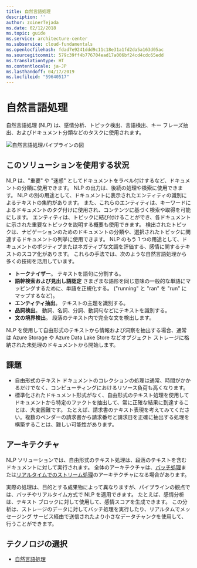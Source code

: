 ```yaml
---
title: 自然言語処理
description: ''
author: zoinerTejada
ms.date: 02/12/2018
ms.topic: guide
ms.service: architecture-center
ms.subservice: cloud-fundamentals
ms.openlocfilehash: fdad7e9241ddd9c11c18e31a1fd2da5a163d05ac
ms.sourcegitcommit: 579c39ff4b776704ead17a006bf24cd4cdc65edd
ms.translationtype: HT
ms.contentlocale: ja-JP
ms.lasthandoff: 04/17/2019
ms.locfileid: "59640517"
---
```

# <a name="natural-language-processing"></a>自然言語処理

自然言語処理 (NLP) は、感情分析、トピック検出、言語検出、キー フレーズ抽出、およびドキュメント分類などのタスクに使用されます。

![自然言語処理パイプラインの図](./images/nlp-pipeline.png)

## <a name="when-to-use-this-solution"></a>このソリューションを使用する状況

NLP は、"重要" や "迷惑" としてドキュメントをラベル付けするなど、ドキュメントの分類に使用できます。 NLP の出力は、後続の処理や検索に使用できます。 NLP の別の用途として、ドキュメントに表示されたエンティティの識別によるテキストの集約があります。 また、これらのエンティティは、キーワードによるドキュメントのタグ付けに使用され、コンテンツに基づく検索や取得を可能にします。 エンティティは、トピックに結び付けることができ、各ドキュメントに示された重要なトピックを説明する概要も使用できます。 検出されたトピックは、ナビゲーションのためのドキュメントの分類や、選択されたトピックに関連するドキュメントの列挙に使用できます。 NLP のもう 1 つの用途として、ドキュメントのポジティブまたはネガティブな文調を評価する、感情に関するテキストのスコア化があります。 これらの手法では、次のような自然言語処理から多くの技術を活用しています。

- **トークナイザー**。 テキストを語句に分割する。
- **語幹検索および見出し語認定** さまざまな語形を同じ意味の一般的な単語にマッピングするために、単語を正規化する。 ("running" と "ran" を "run" にマップするなど)。
- **エンティティ抽出**。 テキストの主題を識別する。
- **品詞検出**。 動詞、名詞、分詞、動詞句などにテキストを識別する。
- **文の境界検出**。 段落のテキスト内で完全な文を検出します。

NLP を使用して自由形式のテキストから情報および洞察を抽出する場合、通常は Azure Storage や Azure Data Lake Store などオブジェクト ストレージに格納された未処理のドキュメントから開始します。

## <a name="challenges"></a>課題

- 自由形式のテキスト ドキュメントのコレクションの処理は通常、時間がかかるだけでなく、コンピューティングにおけるリソース負荷も高くなります。
- 標準化されたドキュメント形式がなく、自由形式のテキスト処理を使用してドキュメントから特定のファクトを抽出して、常に正確な結果に到達することは、大変困難です。 たとえば、請求書のテキスト表現を考えてみてください。複数のベンダーの請求書から請求番号と請求日を正確に抽出する処理を構築することは、難しい可能性があります。

## <a name="architecture"></a>アーキテクチャ

NLP ソリューションでは、自由形式のテキスト処理は、段落のテキストを含むドキュメントに対して実行されます。 全体のアーキテクチャは、[バッチ処理](../big-data/batch-processing.md)または[リアルタイムでのストリーム処理](../big-data/real-time-processing.md)のアーキテクチャになる場合があります。

実際の処理は、目的とする成果物によって異なりますが、パイプラインの観点では、バッチやリアルタイム方式で NLP を適用できます。 たとえば、感情分析は、テキスト ブロックに対して使用して、感情スコアを生成できます。 この分析は、ストレージのデータに対してバッチ処理を実行したり、リアルタムでメッセージング サービス経由で送信されたより小さなデータチャンクを使用して、行うことができます。

## <a name="technology-choices"></a>テクノロジの選択

- [自然言語処理](../technology-choices/natural-language-processing.md)
